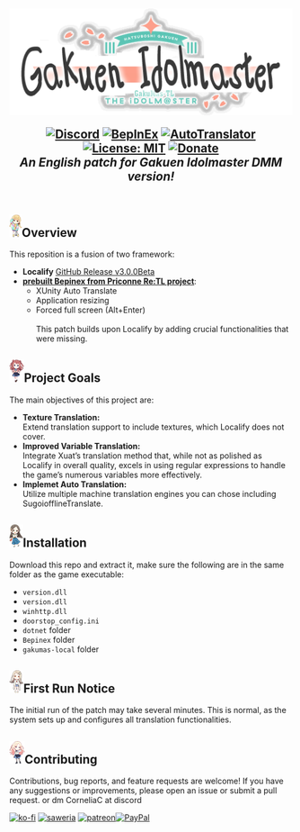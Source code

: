 <h2 align="center">

<img src=".github/assets/logo.png" style="vertical-align: bottom">

 [![Discord](https://img.shields.io/discord/1348976841876045845?color=blue&labelColor=555555&label=discord&logo=discord&style=flat)](https://discord.gg/fNVaf44vuE "Discord") [![BepInEx](https://img.shields.io/badge/-BepInEx-yellow.svg?logo=unity&labelColor=555555&style=flat)](https://github.com/BepInEx/BepInEx "BepInEx") [![AutoTranslator](https://img.shields.io/badge/-AutoTranslator-orange.svg?logo=unity&labelColor=555555&style=flat)](https://github.com/bbepis/XUnity.AutoTranslator "AutoTranslator") [![License: MIT](https://img.shields.io/badge/License-MIT-yellow.svg)](https://opensource.org/licenses/MIT) [![Donate](https://img.shields.io/badge/_-donate-red.svg?logo=githubsponsors&labelColor=555555&style=flat)](#-donation "Donate")<br>
<i>An English patch for Gakuen Idolmaster DMM version!</i><br>
<br>
</h2>

## <img src=".github/assets/fktn.png">Overview
This reposition is a fusion of two framework:
- **Localify** [GitHub Release v3.0.0Beta](https://github.com/chinosk6/gakuen-imas-localify/releases/tag/v3.0.0Beta)
- **[prebuilt Bepinex from Priconne Re:TL project](https://github.com/ImaterialC/PriconneRe-TL)**:
  - XUnity Auto Translate
  - Application resizing
  - Forced full screen (Alt+Enter)<br>  
This patch builds upon Localify by adding crucial functionalities that were missing.

## <img src=".github/assets/hski.png">Project Goals
The main objectives of this project are:
- **Texture Translation:**  
  Extend translation support to include textures, which Localify does not cover.
- **Improved Variable Translation:**  
  Integrate Xuat’s translation method that, while not as polished as Localify in overall quality, excels in using regular expressions to handle the game’s numerous variables more effectively.
- **Implemet Auto Translation:**  
  Utilize multiple machine translation engines you can chose including SugoiofflineTranslate.

## <img src=".github/assets/kcna.png">Installation
Download this repo and extract it, make sure the following are in the same folder as the game executable:
- `version.dll`
- `version.dll`
- `winhttp.dll`
- `doorstop_config.ini`
- `dotnet` folder
- `Bepinex` folder
- `gakumas-local` folder

## <img src=".github/assets/shro.png">First Run Notice
The initial run of the patch may take several minutes. This is normal, as the system sets up and configures all translation functionalities.

## <img src=".github/assets/jsna.png">Contributing
Contributions, bug reports, and feature requests are welcome! If you have any suggestions or improvements, please open an issue or submit a pull request.
or dm CorneliaC at discord


[![ko-fi](https://img.shields.io/badge/_-kofi-red.svg?logo=kofi&labelColor=555555&style=for-the-badge)](https://ko-fi.com/E1E5HG8RP  "ko-fi: PayPal or Stripe direct or subscribe plan") [![saweria](https://img.shields.io/badge/_-Saweria.co-red.svg?logo=githubsponsors&labelColor=555555&style=for-the-badge)](https://saweria.co/imaterial "Local IDR currency support") [![patreon](https://img.shields.io/badge/_-Patreon-red.svg?logo=patreon&labelColor=555555&style=for-the-badge)](https://patreon.com/imaterial "patreon")[![PayPal](https://img.shields.io/badge/_-PayPal-red.svg?logo=PayPal&labelColor=555555&style=for-the-badge)](https://payPal.me/CorneliaCrimson "no deductions, messages go to my smartphone's notifications")